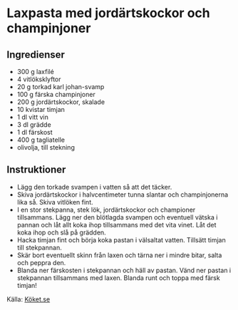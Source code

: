 # Laxpasta med jordärtskockor och champinjoner

## Ingredienser

* 300 g laxfilé
* 4  vitlöksklyftor
* 20 g torkad karl johan-svamp
* 100 g färska champinjoner
* 200 g jordärtskockor, skalade
* 10 kvistar timjan
* 1 dl vitt vin
* 3 dl grädde
* 1 dl färskost
* 400 g tagliatelle
* olivolja, till stekning

## Instruktioner

* Lägg den torkade svampen i vatten så att det täcker.
* Skiva jordärtskockor i halvcentimeter tunna slantar och champinjonerna lika så. Skiva vitlöken fint.
* I en stor stekpanna, stek lök, jordärtskockor och championer tillsammans. Lägg ner den blötlagda svampen och eventuell vätska i pannan och låt allt koka ihop tillsammans med det vita vinet. Låt det koka ihop och slå på grädden.
* Hacka timjan fint och börja koka pastan i välsaltat vatten. Tillsätt timjan till stekpannan.
* Skär bort eventuellt skinn från laxen och tärna ner i mindre bitar, salta och peppra den.
* Blanda ner färskosten i stekpannan och häll av pastan. Vänd ner pastan i stekpannan tillsammans med laxen. Blanda runt och toppa med färsk timjan!

Källa: [Köket.se](https://www.koket.se/mitt-kok/tommy-myllymaki/laxpasta-med-jordartskockor-och-champinjoner/)